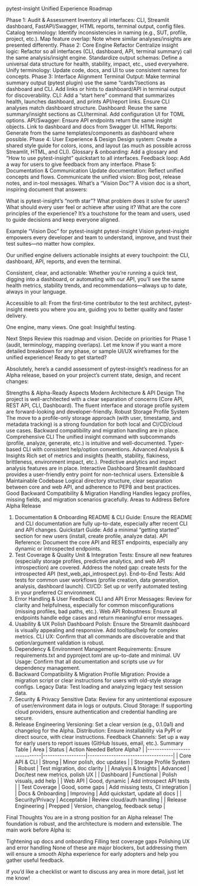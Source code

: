 pytest-insight Unified Experience Roadmap

Phase 1: Audit & Assessment
Inventory all interfaces: CLI, Streamlit dashboard, FastAPI/Swagger, HTML reports, terminal output, config files.
Catalog terminology: Identify inconsistencies in naming (e.g., SUT, profile, project, etc.).
Map feature overlap: Note where similar analyses/insights are presented differently.
Phase 2: Core Engine Refactor
Centralize insight logic: Refactor so all interfaces (CLI, dashboard, API, terminal summary) call the same analysis/insight engine.
Standardize output schemas: Define a universal data structure for health, stability, impact, etc., used everywhere.
Unify terminology: Update code, docs, and UI to use consistent names for concepts.
Phase 3: Interface Alignment
Terminal Output:
Make terminal summary output (pytest plugin) use the same “cards”/sections as dashboard and CLI.
Add links or hints to dashboard/API in terminal output for discoverability.
CLI:
Add a “start here” command that summarizes health, launches dashboard, and prints API/report links.
Ensure CLI analyses match dashboard structure.
Dashboard:
Reuse the same summary/insight sections as CLI/terminal.
Add configuration UI for TOML options.
API/Swagger:
Ensure API endpoints return the same insight objects.
Link to dashboard and docs from Swagger UI.
HTML Reports:
Generate from the same templates/components as dashboard where possible.
Phase 4: User Experience & Design
Design system: Create a shared style guide for colors, icons, and layout (as much as possible across Streamlit, HTML, and CLI).
Glossary & onboarding: Add a glossary and “How to use pytest-insight” quickstart to all interfaces.
Feedback loop: Add a way for users to give feedback from any interface.
Phase 5: Documentation & Communication
Update documentation: Reflect unified concepts and flows.
Communicate the unified vision: Blog post, release notes, and in-tool messages.
What’s a “Vision Doc”?
A vision doc is a short, inspiring document that answers:

What is pytest-insight’s “north star”?
What problem does it solve for users?
What should every user feel or achieve after using it?
What are the core principles of the experience?
It’s a touchstone for the team and users, used to guide decisions and keep everyone aligned.

Example “Vision Doc” for pytest-insight
pytest-insight Vision
pytest-insight empowers every developer and team to understand, improve, and trust their test suites—no matter how complex.

Our unified engine delivers actionable insights at every touchpoint: the CLI, dashboard, API, reports, and even the terminal.

Consistent, clear, and actionable: Whether you’re running a quick test, digging into a dashboard, or automating with our API, you’ll see the same health metrics, stability trends, and recommendations—always up to date, always in your language.

Accessible to all: From the first-time contributor to the test architect, pytest-insight meets you where you are, guiding you to better quality and faster delivery.

One engine, many views. One goal: Insightful testing.

Next Steps
Review this roadmap and vision.
Decide on priorities for Phase 1 (audit, terminology, mapping overlaps).
Let me know if you want a more detailed breakdown for any phase, or sample UI/UX wireframes for the unified experience!
Ready to get started?





Absolutely, here’s a candid assessment of pytest-insight’s readiness for an Alpha release, based on your project’s current state, design, and recent changes:

Strengths & Alpha-Ready Aspects
Modern Architecture & API Design
The project is well-architected with a clear separation of concerns (Core API, REST API, CLI, Dashboard).
The fluent interface and storage profile system are forward-looking and developer-friendly.
Robust Storage Profile System
The move to a profile-only storage approach (with user, timestamp, and metadata tracking) is a strong foundation for both local and CI/CD/cloud use cases.
Backward compatibility and migration handling are in place.
Comprehensive CLI
The unified insight command with subcommands (profile, analyze, generate, etc.) is intuitive and well-documented.
Typer-based CLI with consistent help/option conventions.
Advanced Analysis & Insights
Rich set of metrics and insights (health, stability, flakiness, brittleness, environment impact, etc.).
Predictive analytics and impact analysis features are in place.
Interactive Dashboard
Streamlit dashboard provides a user-friendly entry point for non-technical users.
Extensible & Maintainable Codebase
Logical directory structure, clear separation between core and web API, and adherence to PEP8 and best practices.
Good Backward Compatibility & Migration Handling
Handles legacy profiles, missing fields, and migration scenarios gracefully.
Areas to Address Before Alpha Release
1. Documentation & Onboarding
README & CLI Guide: Ensure the README and CLI documentation are fully up-to-date, especially after recent CLI and API changes.
Quickstart Guide: Add a minimal “getting started” section for new users (install, create profile, analyze data).
API Reference: Document the core API and REST endpoints, especially any dynamic or introspected endpoints.
2. Test Coverage & Quality
Unit & Integration Tests:
Ensure all new features (especially storage profiles, predictive analytics, and web API introspection) are covered.
Address the noted gap: create tests for the introspected API (test_web_api_introspect.py).
End-to-End Tests: Add tests for common user workflows (profile creation, data generation, analysis, dashboard launch).
CI/CD: Set up or verify automated testing in your preferred CI environment.
3. Error Handling & User Feedback
CLI and API Error Messages: Review for clarity and helpfulness, especially for common misconfigurations (missing profiles, bad paths, etc.).
Web API Robustness: Ensure all endpoints handle edge cases and return meaningful error messages.
4. Usability & UX Polish
Dashboard Polish:
Ensure the Streamlit dashboard is visually appealing and responsive.
Add tooltips/help for complex metrics.
CLI UX: Confirm that all commands are discoverable and that option/argument validation is robust.
5. Dependency & Environment Management
Requirements: Ensure requirements.txt and pyproject.toml are up-to-date and minimal.
UV Usage: Confirm that all documentation and scripts use uv for dependency management.
6. Backward Compatibility & Migration
Profile Migration: Provide a migration script or clear instructions for users with old-style storage configs.
Legacy Data: Test loading and analyzing legacy test session data.
7. Security & Privacy
Sensitive Data: Review for any unintentional exposure of user/environment data in logs or outputs.
Cloud Storage: If supporting cloud providers, ensure authentication and credential handling are secure.
8. Release Engineering
Versioning: Set a clear version (e.g., 0.1.0a1) and changelog for the Alpha.
Distribution: Ensure installability via PyPI or direct source, with clear instructions.
Feedback Channels: Set up a way for early users to report issues (GitHub Issues, email, etc.).
Summary Table
| Area | Status | Action Needed Before Alpha? | |-----------------------------|------------------|------------------------------------| | Core API & CLI | Strong | Minor polish, doc updates | | Storage Profile System | Robust | Test migration, doc clarity | | Analysis & Insights | Advanced | Doc/test new metrics, polish UX | | Dashboard | Functional | Polish visuals, add help | | Web API | Good, dynamic | Add introspect API tests | | Test Coverage | Good, some gaps | Add missing tests, CI integration | | Docs & Onboarding | Improving | Add quickstart, update all docs | | Security/Privacy | Acceptable | Review cloud/auth handling | | Release Engineering | Prepped | Version, changelog, feedback setup |

Final Thoughts
You are in a strong position for an Alpha release! The foundation is robust, and the architecture is modern and extensible. The main work before Alpha is:

Tightening up docs and onboarding
Filling test coverage gaps
Polishing UX and error handling
None of these are major blockers, but addressing them will ensure a smooth Alpha experience for early adopters and help you gather useful feedback.

If you’d like a checklist or want to discuss any area in more detail, just let me know!
